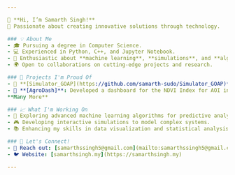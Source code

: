 ```yaml
---

👋 **Hi, I’m Samarth Singh!**  
🚀 Passionate about creating innovative solutions through technology.

### 💡 About Me
- 🎓 Pursuing a degree in Computer Science.
- 💻 Experienced in Python, C++, and Jupyter Notebook.
- 🌟 Enthusiastic about **machine learning**, **simulations**, and **algorithm development**.
- 🌍 Open to collaborations on cutting-edge projects and research.

### 🌟 Projects I'm Proud Of
- 🧠 **[Simulator_GOAP](https://github.com/samarth-sudo/Simulator_GOAP)**: Developed a Unity-based simulation demonstrating Goal-Oriented Action Planning (GOAP) in dynamic environments.
- 🧠 **[AgroDash]**: Developed a dashboard for the NDVI Index for AOI in anywhere in the world.
**Many More** 

### 📈 What I'm Working On
- 🤖 Exploring advanced machine learning algorithms for predictive analytics.
- 🎮 Developing interactive simulations to model complex systems.
- 📚 Enhancing my skills in data visualization and statistical analysis.

### 💬 Let's Connect!
- 💌 Reach out: [samarthssingh5@gmail.com](mailto:samarthssingh5@gmail.com)
- 🐦 Website: [samarthsingh.my](https://samarthsingh.my) 

---
```

